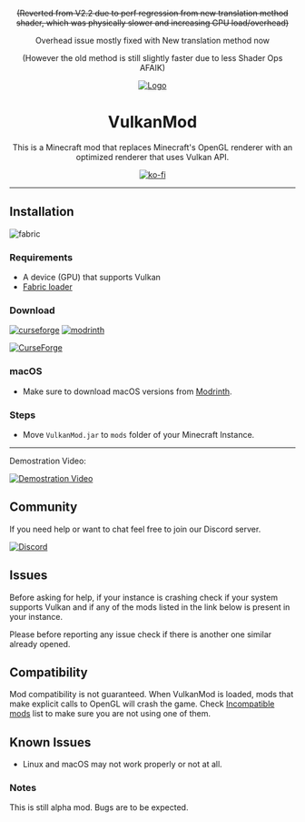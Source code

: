 <div align='center'>

~~(Reverted from V2.2 due to perf regression from new translation method shader, which was physically slower and increasing GPU load/overhead)~~

Overhead issue mostly fixed with New translation method now 

(However the old method is still slightly faster due to less Shader Ops AFAIK)

[![Logo](https://media.discordapp.net/attachments/963349566839738369/969920960373334076/Vlogo.png?width=200&height=200)](#)

# VulkanMod

This is a Minecraft mod that replaces Minecraft's OpenGL renderer with an optimized renderer that uses Vulkan API.

[![ko-fi](https://ko-fi.com/img/githubbutton_sm.svg)](https://ko-fi.com/V7V7CHHJV)

</div>

---

## Installation

![fabric](https://cdn.jsdelivr.net/npm/@intergrav/devins-badges@3/assets/cozy/supported/fabric_vector.svg)

### Requirements

- A device (GPU) that supports Vulkan
- [Fabric loader](https://fabricmc.net/use/installer/)

### Download

[![curseforge](https://cdn.jsdelivr.net/npm/@intergrav/devins-badges@3/assets/cozy/available/curseforge_vector.svg)](https://www.curseforge.com/minecraft/mc-mods/vulkanmod)
[![modrinth](https://cdn.jsdelivr.net/npm/@intergrav/devins-badges@3/assets/cozy/available/modrinth_vector.svg)](https://modrinth.com/mod/vulkanmod)

[![CurseForge](https://cf.way2muchnoise.eu/full_635429_downloads.svg?badge_style=flat)](https://www.curseforge.com/minecraft/mc-mods/vulkanmod)

### macOS
- Make sure to download macOS versions from [Modrinth](https://modrinth.com/mod/vulkanmod).

### Steps

- Move `VulkanMod.jar` to `mods` folder of your Minecraft Instance.

---

Demostration Video:

[![Demostration Video](http://img.youtube.com/vi/sbr7UxcAmOE/0.jpg)](https://youtu.be/sbr7UxcAmOE)

## Community

If you need help or want to chat feel free to join our Discord server.

[![Discord](https://cdn.jsdelivr.net/npm/@intergrav/devins-badges@3/assets/cozy/social/discord-plural_vector.svg)](https://discord.gg/FVXg7AYR2Q)

## Issues

Before asking for help, if your instance is crashing check if your system supports Vulkan and if any of the mods listed in the link below is present in your instance.

Please before reporting any issue check if there is another one similar already opened.

## Compatibility

Mod compatibility is not guaranteed. When VulkanMod is loaded, mods that make explicit calls to OpenGL will crash the game.
Check [Incompatible mods](https://github.com/xCollateral/VulkanMod/discussions/226) list to make sure you are not using one of them.

## Known Issues

- Linux and macOS may not work properly or not at all.

### Notes
This is still alpha mod. Bugs are to be expected.

